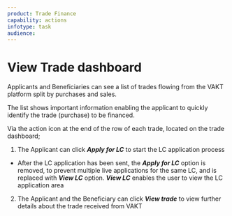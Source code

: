 ```yaml
---
product: Trade Finance
capability: actions
infotype: task
audience:
---
```


# View Trade dashboard 

Applicants and Beneficiaries can see a list of trades flowing from the VAKT platform split by purchases and sales.

The list shows important information enabling the applicant to quickly identify the trade \(purchase\) to be financed.

Via the action icon at the end of the row of each trade, located on the trade dashboard;

1. The Applicant can click _**Apply for LC**_ to start the LC application process
  * After the LC application has been sent, the _**Apply for LC**_ option is removed, to prevent multiple live applications for the same LC, and is replaced with _**View LC**_ option. _**View LC**_ enables the user to view the LC application area
2. The Applicant and the Beneficiary can click _**View trade**_ to view further details about the trade received from VAKT